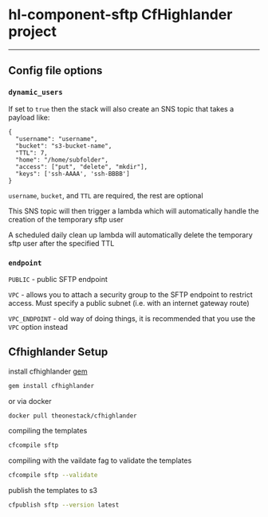 # hl-component-sftp CfHighlander project
---

## Config file options

### `dynamic_users`

If set to `true` then the stack will also create an SNS topic that takes a payload like:

```
{
  "username": "username",
  "bucket": "s3-bucket-name",
  "TTL": 7,
  "home": "/home/subfolder",
  "access": ["put", "delete", "mkdir"],
  "keys": ['ssh-AAAA', 'ssh-BBBB']
}
```

`username`, `bucket`, and `TTL` are required, the rest are optional

This SNS topic will then trigger a lambda which will automatically handle the creation of the temporary sftp user

A scheduled daily clean up lambda will automatically delete the temporary sftp user after the specified TTL

### `endpoint`

`PUBLIC` - public SFTP endpoint

`VPC` - allows you to attach a security group to the SFTP endpoint to restrict access. Must specify a public subnet (i.e. with an internet gateway route)

`VPC_ENDPOINT` - old way of doing things, it is recommended that you use the `VPC` option instead

## Cfhighlander Setup

install cfhighlander [gem](https://github.com/theonestack/cfhighlander)

```bash
gem install cfhighlander
```

or via docker

```bash
docker pull theonestack/cfhighlander
```

compiling the templates

```bash
cfcompile sftp
```

compiling with the vaildate fag to validate the templates

```bash
cfcompile sftp --validate
```

publish the templates to s3

```bash
cfpublish sftp --version latest
```
